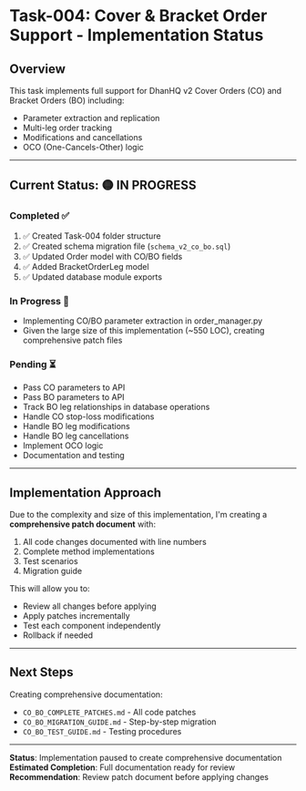 # Task-004: Cover & Bracket Order Support - Implementation Status

## Overview
This task implements full support for DhanHQ v2 Cover Orders (CO) and Bracket Orders (BO) including:
- Parameter extraction and replication
- Multi-leg order tracking
- Modifications and cancellations
- OCO (One-Cancels-Other) logic

---

## Current Status: 🟡 IN PROGRESS

### Completed ✅
1. ✅ Created Task-004 folder structure
2. ✅ Created schema migration file (`schema_v2_co_bo.sql`)
3. ✅ Updated Order model with CO/BO fields
4. ✅ Added BracketOrderLeg model
5. ✅ Updated database module exports

### In Progress 🔄
- Implementing CO/BO parameter extraction in order_manager.py
- Given the large size of this implementation (~550 LOC), creating comprehensive patch files

### Pending ⏳
- Pass CO parameters to API
- Pass BO parameters to API
- Track BO leg relationships in database operations
- Handle CO stop-loss modifications
- Handle BO leg modifications
- Handle BO leg cancellations
- Implement OCO logic
- Documentation and testing

---

## Implementation Approach

Due to the complexity and size of this implementation, I'm creating a **comprehensive patch document** with:
1. All code changes documented with line numbers
2. Complete method implementations
3. Test scenarios
4. Migration guide

This will allow you to:
- Review all changes before applying
- Apply patches incrementally
- Test each component independently
- Rollback if needed

---

## Next Steps

Creating comprehensive documentation:
- `CO_BO_COMPLETE_PATCHES.md` - All code patches
- `CO_BO_MIGRATION_GUIDE.md` - Step-by-step migration
- `CO_BO_TEST_GUIDE.md` - Testing procedures

---

**Status**: Implementation paused to create comprehensive documentation  
**Estimated Completion**: Full documentation ready for review
**Recommendation**: Review patch document before applying changes
